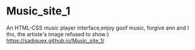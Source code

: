 # Music_site_1
An HTML-CSS music player interface,enjoy goof music, forgive ann and I tho, the artiste's image refused to show:)
https://sadiquex.github.io/Music_site_1/
